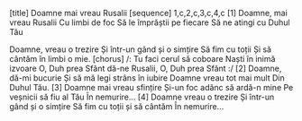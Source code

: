 [title] Doamne mai vreau Rusalii
[sequence] 1,c,2,c,3,c,4,c
[1]
Doamne, mai vreau Rusalii
Cu limbi de foc
Să le împrăștii pe fiecare
Să ne atingi cu Duhul Tău

Doamne, vreau o trezire
Și într-un gând și o simțire
Să fim cu toții
Și să cântăm în limbi o mie.
[chorus]
/: Tu faci cerul să coboare
Naști în inimă izvoare
O, Duh prea Sfânt dă-ne Rusalii,
O, Duh prea Sfânt :/
[2]
Doamne, dă-mi bucurie
Și să mă legi strâns în iubire
Doamne vreau  tot mai mult
Din Duhul Tău.
[3]
Doamne mai vreau sfințire
Și-un foc adânc să ardă-n mine
Pe veșnicii să fiu al Tău
În nemurire...
[4]
Doamne vreau o trezire
Și într-un gând și o simțire
Să fim cu toții și să cântăm
În nemurire...

